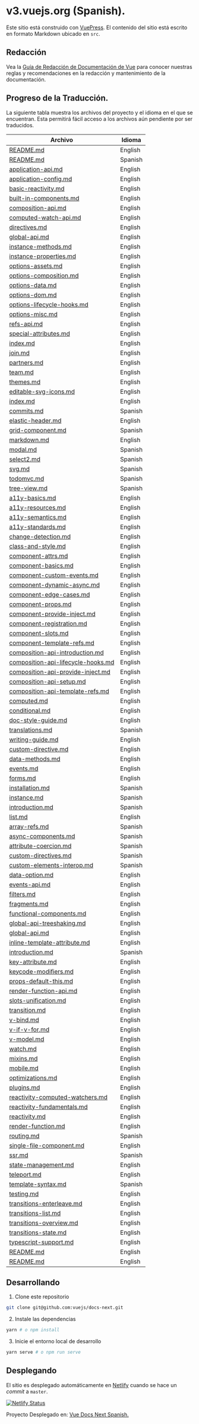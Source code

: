 # v3.vuejs.org (Spanish).

Este sitio está construido con [VuePress](https://vuepress.vuejs.org/). El contenido del sitio está escrito en formato Markdown ubicado en `src`.

## Redacción

Vea la [Guía de Redacción de Documentación de Vue](https://v3.vuejs.org/guide/writing-guide.html) para conocer nuestras reglas y recomendaciones en la redacción y mantenimiento de la documentación.

## Progreso de la Traducción.

La siguiente tabla muestra los archivos del proyecto y el idioma en el que se encuentran. Esta permitirá fácil acceso a los archivos aún pendiente por ser traducidos.

| Archivo | Idioma
|---|---|
|[README.md](../docs-next/src/.vuepress/theme/README.md)|English|
|[README.md](../docs-next/src/README.md)|Spanish|
|[application-api.md](../docs-next/src/api/application-api.md)|English|
|[application-config.md](../docs-next/src/api/application-config.md)|English|
|[basic-reactivity.md](../docs-next/src/api/basic-reactivity.md)|English|
|[built-in-components.md](../docs-next/src/api/built-in-components.md)|English|
|[composition-api.md](../docs-next/src/api/composition-api.md)|English|
|[computed-watch-api.md](../docs-next/src/api/computed-watch-api.md)|English|
|[directives.md](../docs-next/src/api/directives.md)|English|
|[global-api.md](../docs-next/src/api/global-api.md)|English|
|[instance-methods.md](../docs-next/src/api/instance-methods.md)|English|
|[instance-properties.md](../docs-next/src/api/instance-properties.md)|English|
|[options-assets.md](../docs-next/src/api/options-assets.md)|English|
|[options-composition.md](../docs-next/src/api/options-composition.md)|English|
|[options-data.md](../docs-next/src/api/options-data.md)|English|
|[options-dom.md](../docs-next/src/api/options-dom.md)|English|
|[options-lifecycle-hooks.md](../docs-next/src/api/options-lifecycle-hooks.md)|English|
|[options-misc.md](../docs-next/src/api/options-misc.md)|English|
|[refs-api.md](../docs-next/src/api/refs-api.md)|English|
|[special-attributes.md](../docs-next/src/api/special-attributes.md)|English|
|[index.md](../docs-next/src/coc/index.md)|English|
|[join.md](../docs-next/src/community/join.md)|English|
|[partners.md](../docs-next/src/community/partners.md)|English|
|[team.md](../docs-next/src/community/team.md)|English|
|[themes.md](../docs-next/src/community/themes.md)|English|
|[editable-svg-icons.md](../docs-next/src/cookbook/editable-svg-icons.md)|English|
|[index.md](../docs-next/src/cookbook/index.md)|English|
|[commits.md](../docs-next/src/examples/commits.md)|Spanish|
|[elastic-header.md](../docs-next/src/examples/elastic-header.md)|English|
|[grid-component.md](../docs-next/src/examples/grid-component.md)|Spanish|
|[markdown.md](../docs-next/src/examples/markdown.md)|English|
|[modal.md](../docs-next/src/examples/modal.md)|Spanish|
|[select2.md](../docs-next/src/examples/select2.md)|Spanish|
|[svg.md](../docs-next/src/examples/svg.md)|Spanish|
|[todomvc.md](../docs-next/src/examples/todomvc.md)|Spanish|
|[tree-view.md](../docs-next/src/examples/tree-view.md)|Spanish|
|[a11y-basics.md](../docs-next/src/guide/a11y-basics.md)|English|
|[a11y-resources.md](../docs-next/src/guide/a11y-resources.md)|English|
|[a11y-semantics.md](../docs-next/src/guide/a11y-semantics.md)|English|
|[a11y-standards.md](../docs-next/src/guide/a11y-standards.md)|English|
|[change-detection.md](../docs-next/src/guide/change-detection.md)|English|
|[class-and-style.md](../docs-next/src/guide/class-and-style.md)|English|
|[component-attrs.md](../docs-next/src/guide/component-attrs.md)|English|
|[component-basics.md](../docs-next/src/guide/component-basics.md)|English|
|[component-custom-events.md](../docs-next/src/guide/component-custom-events.md)|English|
|[component-dynamic-async.md](../docs-next/src/guide/component-dynamic-async.md)|English|
|[component-edge-cases.md](../docs-next/src/guide/component-edge-cases.md)|English|
|[component-props.md](../docs-next/src/guide/component-props.md)|English|
|[component-provide-inject.md](../docs-next/src/guide/component-provide-inject.md)|English|
|[component-registration.md](../docs-next/src/guide/component-registration.md)|English|
|[component-slots.md](../docs-next/src/guide/component-slots.md)|English|
|[component-template-refs.md](../docs-next/src/guide/component-template-refs.md)|English|
|[composition-api-introduction.md](../docs-next/src/guide/composition-api-introduction.md)|English|
|[composition-api-lifecycle-hooks.md](../docs-next/src/guide/composition-api-lifecycle-hooks.md)|English|
|[composition-api-provide-inject.md](../docs-next/src/guide/composition-api-provide-inject.md)|English|
|[composition-api-setup.md](../docs-next/src/guide/composition-api-setup.md)|English|
|[composition-api-template-refs.md](../docs-next/src/guide/composition-api-template-refs.md)|English|
|[computed.md](../docs-next/src/guide/computed.md)|English|
|[conditional.md](../docs-next/src/guide/conditional.md)|English|
|[doc-style-guide.md](../docs-next/src/guide/contributing/doc-style-guide.md)|English|
|[translations.md](../docs-next/src/guide/contributing/translations.md)|Spanish|
|[writing-guide.md](../docs-next/src/guide/contributing/writing-guide.md)|English|
|[custom-directive.md](../docs-next/src/guide/custom-directive.md)|English|
|[data-methods.md](../docs-next/src/guide/data-methods.md)|English|
|[events.md](../docs-next/src/guide/events.md)|English|
|[forms.md](../docs-next/src/guide/forms.md)|English|
|[installation.md](../docs-next/src/guide/installation.md)|Spanish|
|[instance.md](../docs-next/src/guide/instance.md)|Spanish|
|[introduction.md](../docs-next/src/guide/introduction.md)|Spanish|
|[list.md](../docs-next/src/guide/list.md)|English|
|[array-refs.md](../docs-next/src/guide/migration/array-refs.md)|Spanish|
|[async-components.md](../docs-next/src/guide/migration/async-components.md)|Spanish|
|[attribute-coercion.md](../docs-next/src/guide/migration/attribute-coercion.md)|Spanish|
|[custom-directives.md](../docs-next/src/guide/migration/custom-directives.md)|Spanish|
|[custom-elements-interop.md](../docs-next/src/guide/migration/custom-elements-interop.md)|Spanish|
|[data-option.md](../docs-next/src/guide/migration/data-option.md)|English|
|[events-api.md](../docs-next/src/guide/migration/events-api.md)|English|
|[filters.md](../docs-next/src/guide/migration/filters.md)|English|
|[fragments.md](../docs-next/src/guide/migration/fragments.md)|English|
|[functional-components.md](../docs-next/src/guide/migration/functional-components.md)|English|
|[global-api-treeshaking.md](../docs-next/src/guide/migration/global-api-treeshaking.md)|English|
|[global-api.md](../docs-next/src/guide/migration/global-api.md)|English|
|[inline-template-attribute.md](../docs-next/src/guide/migration/inline-template-attribute.md)|English|
|[introduction.md](../docs-next/src/guide/migration/introduction.md)|Spanish|
|[key-attribute.md](../docs-next/src/guide/migration/key-attribute.md)|English|
|[keycode-modifiers.md](../docs-next/src/guide/migration/keycode-modifiers.md)|English|
|[props-default-this.md](../docs-next/src/guide/migration/props-default-this.md)|English|
|[render-function-api.md](../docs-next/src/guide/migration/render-function-api.md)|English|
|[slots-unification.md](../docs-next/src/guide/migration/slots-unification.md)|English|
|[transition.md](../docs-next/src/guide/migration/transition.md)|English|
|[v-bind.md](../docs-next/src/guide/migration/v-bind.md)|English|
|[v-if-v-for.md](../docs-next/src/guide/migration/v-if-v-for.md)|English|
|[v-model.md](../docs-next/src/guide/migration/v-model.md)|English|
|[watch.md](../docs-next/src/guide/migration/watch.md)|English|
|[mixins.md](../docs-next/src/guide/mixins.md)|English|
|[mobile.md](../docs-next/src/guide/mobile.md)|English|
|[optimizations.md](../docs-next/src/guide/optimizations.md)|English|
|[plugins.md](../docs-next/src/guide/plugins.md)|English|
|[reactivity-computed-watchers.md](../docs-next/src/guide/reactivity-computed-watchers.md)|English|
|[reactivity-fundamentals.md](../docs-next/src/guide/reactivity-fundamentals.md)|English|
|[reactivity.md](../docs-next/src/guide/reactivity.md)|English|
|[render-function.md](../docs-next/src/guide/render-function.md)|English|
|[routing.md](../docs-next/src/guide/routing.md)|Spanish|
|[single-file-component.md](../docs-next/src/guide/single-file-component.md)|English|
|[ssr.md](../docs-next/src/guide/ssr.md)|Spanish|
|[state-management.md](../docs-next/src/guide/state-management.md)|English|
|[teleport.md](../docs-next/src/guide/teleport.md)|English|
|[template-syntax.md](../docs-next/src/guide/template-syntax.md)|Spanish|
|[testing.md](../docs-next/src/guide/testing.md)|English|
|[transitions-enterleave.md](../docs-next/src/guide/transitions-enterleave.md)|English|
|[transitions-list.md](../docs-next/src/guide/transitions-list.md)|English|
|[transitions-overview.md](../docs-next/src/guide/transitions-overview.md)|English|
|[transitions-state.md](../docs-next/src/guide/transitions-state.md)|English|
|[typescript-support.md](../docs-next/src/guide/typescript-support.md)|English|
|[README.md](../docs-next/src/style-guide/README.md)|English|
|[README.md](../docs-next/src/support-vuejs/README.md)|English|

## Desarrollando

1. Clone este repositorio

```bash
git clone git@github.com:vuejs/docs-next.git
```

2. Instale las dependencias

```bash
yarn # o npm install
```

3. Inicie el entorno local de desarrollo

```bash
yarn serve # o npm run serve
```

## Desplegando

El sitio es desplegado automáticamente en [Netlify](https://www.netlify.com/) cuando se hace un _commit_ a `master`.

[![Netlify Status](https://api.netlify.com/api/v1/badges/f2a10860-1550-433c-ba59-c0fedf0001b0/deploy-status)](https://app.netlify.com/sites/spanish-vue-next/deploys)

Proyecto Desplegado en: [Vue Docs Next Spanish.](https://spanish-vue-next.netlify.app/)
